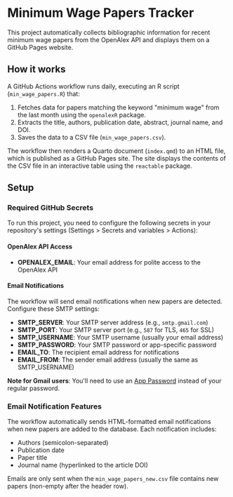 # Minimum Wage Papers Tracker

This project automatically collects bibliographic information for recent minimum wage papers from the OpenAlex API and displays them on a GitHub Pages website.

## How it works

A GitHub Actions workflow runs daily, executing an R script (`min_wage_papers.R`) that:
1.  Fetches data for papers matching the keyword "minimum wage" from the last month using the `openalexR` package.
2.  Extracts the title, authors, publication date, abstract, journal name, and DOI.
3.  Saves the data to a CSV file (`min_wage_papers.csv`).

The workflow then renders a Quarto document (`index.qmd`) to an HTML file, which is published as a GitHub Pages site. The site displays the contents of the CSV file in an interactive table using the `reactable` package.

## Setup

### Required GitHub Secrets

To run this project, you need to configure the following secrets in your repository's settings (Settings > Secrets and variables > Actions):

#### OpenAlex API Access
- **OPENALEX_EMAIL**: Your email address for polite access to the OpenAlex API

#### Email Notifications
The workflow will send email notifications when new papers are detected. Configure these SMTP settings:

- **SMTP_SERVER**: Your SMTP server address (e.g., `smtp.gmail.com`)
- **SMTP_PORT**: Your SMTP server port (e.g., `587` for TLS, `465` for SSL)
- **SMTP_USERNAME**: Your SMTP username (usually your email address)
- **SMTP_PASSWORD**: Your SMTP password or app-specific password
- **EMAIL_TO**: The recipient email address for notifications
- **EMAIL_FROM**: The sender email address (usually the same as SMTP_USERNAME)

**Note for Gmail users**: You'll need to use an [App Password](https://support.google.com/accounts/answer/185833) instead of your regular password.

### Email Notification Features

The workflow automatically sends HTML-formatted email notifications when new papers are added to the database. Each notification includes:
- Authors (semicolon-separated)
- Publication date
- Paper title
- Journal name (hyperlinked to the article DOI)

Emails are only sent when the `min_wage_papers_new.csv` file contains new papers (non-empty after the header row).
